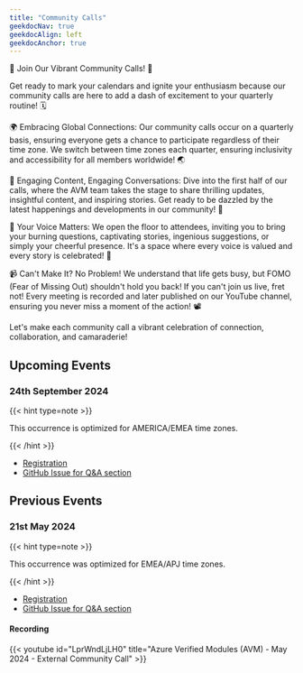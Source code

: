 ```yaml
---
title: "Community Calls"
geekdocNav: true
geekdocAlign: left
geekdocAnchor: true
---
```


🎉 Join Our Vibrant Community Calls! 🎉

Get ready to mark your calendars and ignite your enthusiasm because our community calls are here to add a dash of excitement to your quarterly routine! 🗓️

🌍 Embracing Global Connections: Our community calls occur on a quarterly basis, ensuring everyone gets a chance to participate regardless of their time zone. We switch between time zones each quarter, ensuring inclusivity and accessibility for all members worldwide! 🌏

📣 Engaging Content, Engaging Conversations: Dive into the first half of our calls, where the AVM team takes the stage to share thrilling updates, insightful content, and inspiring stories. Get ready to be dazzled by the latest happenings and developments in our community! 🌟

💬 Your Voice Matters: We open the floor to attendees, inviting you to bring your burning questions, captivating stories, ingenious suggestions, or simply your cheerful presence. It's a space where every voice is valued and every story is celebrated! 🎤

📹 Can't Make It? No Problem! We understand that life gets busy, but FOMO (Fear of Missing Out) shouldn't hold you back! If you can't join us live, fret not! Every meeting is recorded and later published on our YouTube channel, ensuring you never miss a moment of the action! 📽️

Let's make each community call a vibrant celebration of connection, collaboration, and camaraderie!

## Upcoming Events

### 24th September 2024

{{< hint type=note >}}

This occurrence is optimized for AMERICA/EMEA time zones.

{{< /hint >}}

- [Registration](https://msit.events.teams.microsoft.com/event/74fc1d31-fc02-411d-bb3c-a4969833d178@72f988bf-86f1-41af-91ab-2d7cd011db47)
- [GitHub Issue for Q&A section](https://github.com/Azure/Azure-Verified-Modules/issues/1387)

## Previous Events

### 21st May 2024

{{< hint type=note >}}

This occurrence was optimized for EMEA/APJ time zones.

{{< /hint >}}

- [Registration](https://msit.events.teams.microsoft.com/event/0934dbca-3fc0-4a0e-a13f-c4c9dc68889b@72f988bf-86f1-41af-91ab-2d7cd011db47)
- [GitHub Issue for Q&A section](https://github.com/Azure/Azure-Verified-Modules/issues/859)

#### Recording

{{< youtube id="LprWndLjLH0" title="Azure Verified Modules (AVM) - May 2024 - External Community Call" >}}
